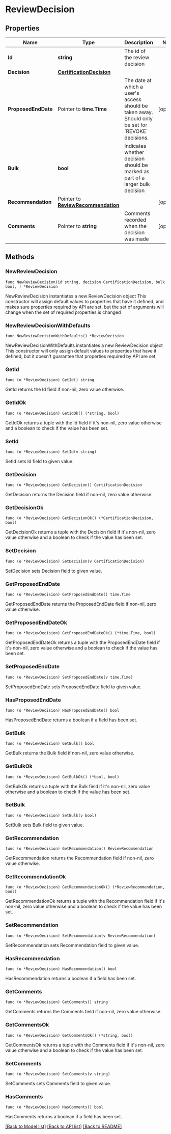 # ReviewDecision

## Properties

Name | Type | Description | Notes
------------ | ------------- | ------------- | -------------
**Id** | **string** | The id of the review decision | 
**Decision** | [**CertificationDecision**](CertificationDecision.md) |  | 
**ProposedEndDate** | Pointer to **time.Time** | The date at which a user&#39;s access should be taken away. Should only be set for &#x60;REVOKE&#x60; decisions. | [optional] 
**Bulk** | **bool** | Indicates whether decision should be marked as part of a larger bulk decision | 
**Recommendation** | Pointer to [**ReviewRecommendation**](ReviewRecommendation.md) |  | [optional] 
**Comments** | Pointer to **string** | Comments recorded when the decision was made | [optional] 

## Methods

### NewReviewDecision

`func NewReviewDecision(id string, decision CertificationDecision, bulk bool, ) *ReviewDecision`

NewReviewDecision instantiates a new ReviewDecision object
This constructor will assign default values to properties that have it defined,
and makes sure properties required by API are set, but the set of arguments
will change when the set of required properties is changed

### NewReviewDecisionWithDefaults

`func NewReviewDecisionWithDefaults() *ReviewDecision`

NewReviewDecisionWithDefaults instantiates a new ReviewDecision object
This constructor will only assign default values to properties that have it defined,
but it doesn't guarantee that properties required by API are set

### GetId

`func (o *ReviewDecision) GetId() string`

GetId returns the Id field if non-nil, zero value otherwise.

### GetIdOk

`func (o *ReviewDecision) GetIdOk() (*string, bool)`

GetIdOk returns a tuple with the Id field if it's non-nil, zero value otherwise
and a boolean to check if the value has been set.

### SetId

`func (o *ReviewDecision) SetId(v string)`

SetId sets Id field to given value.


### GetDecision

`func (o *ReviewDecision) GetDecision() CertificationDecision`

GetDecision returns the Decision field if non-nil, zero value otherwise.

### GetDecisionOk

`func (o *ReviewDecision) GetDecisionOk() (*CertificationDecision, bool)`

GetDecisionOk returns a tuple with the Decision field if it's non-nil, zero value otherwise
and a boolean to check if the value has been set.

### SetDecision

`func (o *ReviewDecision) SetDecision(v CertificationDecision)`

SetDecision sets Decision field to given value.


### GetProposedEndDate

`func (o *ReviewDecision) GetProposedEndDate() time.Time`

GetProposedEndDate returns the ProposedEndDate field if non-nil, zero value otherwise.

### GetProposedEndDateOk

`func (o *ReviewDecision) GetProposedEndDateOk() (*time.Time, bool)`

GetProposedEndDateOk returns a tuple with the ProposedEndDate field if it's non-nil, zero value otherwise
and a boolean to check if the value has been set.

### SetProposedEndDate

`func (o *ReviewDecision) SetProposedEndDate(v time.Time)`

SetProposedEndDate sets ProposedEndDate field to given value.

### HasProposedEndDate

`func (o *ReviewDecision) HasProposedEndDate() bool`

HasProposedEndDate returns a boolean if a field has been set.

### GetBulk

`func (o *ReviewDecision) GetBulk() bool`

GetBulk returns the Bulk field if non-nil, zero value otherwise.

### GetBulkOk

`func (o *ReviewDecision) GetBulkOk() (*bool, bool)`

GetBulkOk returns a tuple with the Bulk field if it's non-nil, zero value otherwise
and a boolean to check if the value has been set.

### SetBulk

`func (o *ReviewDecision) SetBulk(v bool)`

SetBulk sets Bulk field to given value.


### GetRecommendation

`func (o *ReviewDecision) GetRecommendation() ReviewRecommendation`

GetRecommendation returns the Recommendation field if non-nil, zero value otherwise.

### GetRecommendationOk

`func (o *ReviewDecision) GetRecommendationOk() (*ReviewRecommendation, bool)`

GetRecommendationOk returns a tuple with the Recommendation field if it's non-nil, zero value otherwise
and a boolean to check if the value has been set.

### SetRecommendation

`func (o *ReviewDecision) SetRecommendation(v ReviewRecommendation)`

SetRecommendation sets Recommendation field to given value.

### HasRecommendation

`func (o *ReviewDecision) HasRecommendation() bool`

HasRecommendation returns a boolean if a field has been set.

### GetComments

`func (o *ReviewDecision) GetComments() string`

GetComments returns the Comments field if non-nil, zero value otherwise.

### GetCommentsOk

`func (o *ReviewDecision) GetCommentsOk() (*string, bool)`

GetCommentsOk returns a tuple with the Comments field if it's non-nil, zero value otherwise
and a boolean to check if the value has been set.

### SetComments

`func (o *ReviewDecision) SetComments(v string)`

SetComments sets Comments field to given value.

### HasComments

`func (o *ReviewDecision) HasComments() bool`

HasComments returns a boolean if a field has been set.


[[Back to Model list]](../README.md#documentation-for-models) [[Back to API list]](../README.md#documentation-for-api-endpoints) [[Back to README]](../README.md)


